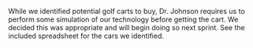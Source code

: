 While we identified potential golf carts to buy, Dr. Johnson requires us to perform some simulation of our technology before getting the cart. We decided this was appropriate and will begin doing so next sprint. See the included spreadsheet for the cars we identified.
